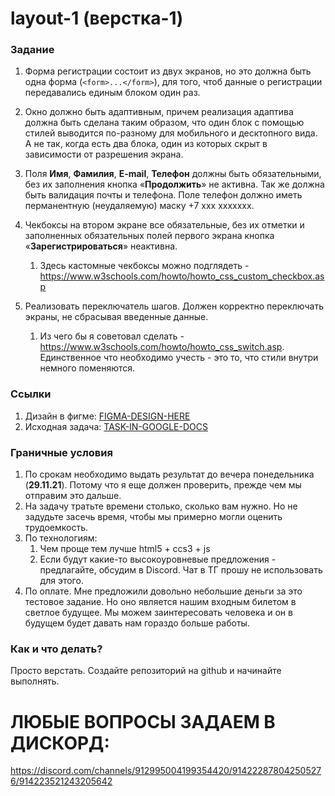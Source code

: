 # layout-1 (верстка-1)

### Задание
1) Форма регистрации состоит из двух экранов, но это должна быть одна форма (`<form>...</form>`), для того, чтоб данные о регистрации передавались единым блоком один раз.


2) Окно должно быть адаптивным, причем реализация адаптива должна быть сделана таким образом, что один блок с помощью стилей выводится по-разному для мобильного и десктопного вида. А не так, когда есть два блока, один из которых скрыт в зависимости от разрешения экрана.


3) Поля **Имя**, **Фамилия**, **E-mail**, **Телефон** должны быть обязательными, без их заполнения кнопка «__Продолжить__» не активна. Так же должна быть валидация почты и телефона. Поле телефон должно иметь перманентную (неудаляемую) маску +7 ххх ххххххх.


4) Чекбоксы на втором экране все обязательные, без их отметки и заполненных обязательных полей первого экрана кнопка «**Зарегистрироваться**» неактивна. 
   1) Здесь кастомные чекбоксы можно подглядеть - https://www.w3schools.com/howto/howto_css_custom_checkbox.asp


5) Реализовать переключатель шагов. Должен корректно переключать экраны, не сбрасывая введенные данные.
   1) Из чего бы я советовал сделать - https://www.w3schools.com/howto/howto_css_switch.asp. Единственное что необходимо учесть - это то, что стили внутри немного поменяются.

### Ссылки

1) Дизайн в фигме: [FIGMA-DESIGN-HERE](https://www.figma.com/file/4yTPvbE4LnKuwdrMb5bPwV/%D0%A2%D0%B5%D1%81%D1%82%D0%BE%D0%B2%D0%BE%D0%B5-%D0%B7%D0%B0%D0%B4%D0%B0%D0%BD%D0%B8%D0%B5-%D0%A0%D0%B5%D0%B3%D0%B8%D1%81%D1%82%D1%80%D0%B0%D1%86%D0%B8%D1%8F-%D0%A3%D0%A8-11.21?node-id=0%3A1)
2) Исходная задача: [TASK-IN-GOOGLE-DOCS](https://docs.google.com/document/d/1VpNQrB0GD5c3EBJeqfeTDx-9zbPuNbWK_AISpx9YTcs/edit)

### Граничные условия
1) По срокам необходимо выдать результат до вечера понедельника (**29.11.21**). Потому что я еще должен проверить, прежде чем мы отправим это дальше.
2) На задачу тратьте времени столько, сколько вам нужно. Но не задудьте засечь время, чтобы мы примерно могли оценить трудоемкость.
4) По технологиям:
   1) Чем проще тем лучше html5 + ccs3 + js
   2) Если будут какие-то высокоуровневые предложения - предлагайте, обсудим в Discord. Чат в ТГ прошу не использовать для этого.
5) По оплате. Мне предложили довольно небольшие деньги за это тестовое задание. Но оно является нашим входным билетом в светлое будущее. Мы можем заинтересовать человека и он в будущем будет давать нам гораздо больше работы.

### Как и что делать?
Просто верстать. Создайте репозиторий на github и начинайте выполнять. 


# ЛЮБЫЕ ВОПРОСЫ ЗАДАЕМ В ДИСКОРД:
https://discord.com/channels/912995004199354420/914222878042505276/914223521243205642
